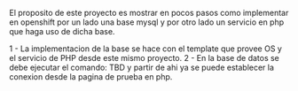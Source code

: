 El proposito de este proyecto es mostrar en pocos pasos como implementar en openshift por un lado una base mysql y por otro lado un servicio en php que haga uso de dicha base.

1 - La implementacion de la base se hace con el template que provee OS y el servicio de PHP desde este mismo proyecto.
2 - En la base de datos se debe ejecutar el comando: TBD y partir de ahi ya se puede establecer la conexion desde la pagina de prueba en php.
